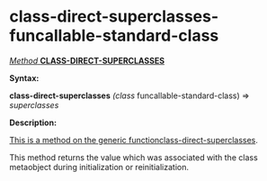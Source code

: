 class-direct-superclasses-funcallable-standard-class
====================================================

[*Method* **CLASS-DIRECT-SUPERCLASSES**]()

**Syntax:**

**class-direct-superclasses** *(class* funcallable-standard-class) => *superclasses*

**Description:**

[This is a method on the generic function]()[class-direct-superclasses](class-direct-superclasses.md).

This method returns the value which was associated with the class metaobject during initialization or reinitialization.
